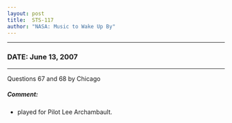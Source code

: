 ```yaml
---
layout: post
title:  STS-117
author: "NASA: Music to Wake Up By"
---
```


----
### DATE: June 13, 2007
----
Questions 67 and 68 by Chicago

##### Comment:
* played for Pilot Lee Archambault.
